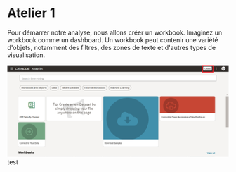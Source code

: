 # Atelier 1

Pour démarrer notre analyse, nous allons créer un workbook. Imaginez un workbook comme un dashboard. Un workbook peut contenir une variété d'objets, notamment des filtres, des zones de texte et d'autres types de visualisation. 

!["image1"](atelier11.png)
test
